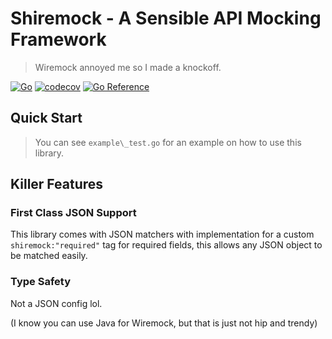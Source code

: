 # Shiremock - A Sensible API Mocking Framework

> Wiremock annoyed me so I made a knockoff.

[![Go](https://github.com/djpiper28/shiremock/actions/workflows/main.yml/badge.svg)](https://github.com/djpiper28/shiremock/actions/workflows/main.yml)
[![codecov](https://codecov.io/gh/djpiper28/shiremock/graph/badge.svg?token=78OFQ6I434)](https://codecov.io/gh/djpiper28/shiremock)
[![Go Reference](https://pkg.go.dev/badge/github.com/djpiper28/shiremock.svg)](https://pkg.go.dev/github.com/djpiper28/shiremock)

## Quick Start

> You can see `example\_test.go` for an example on how to use this library.


## Killer Features
### First Class JSON Support

This library comes with JSON matchers with implementation for a custom `shiremock:"required"` tag for required fields, this allows any JSON
object to be matched easily.

### Type Safety

Not a JSON config lol.

(I know you can use Java for Wiremock, but that is just not hip and trendy)
